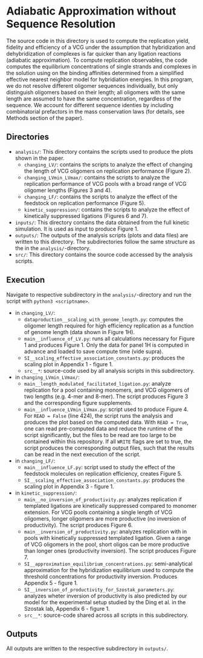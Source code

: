 # Adiabatic Approximation without Sequence Resolution

The source code in this directory is used to compute the replication yield, fidelity and efficiency of a VCG under the assumption that hybridization and dehybridization of complexes is far quicker than any ligation reactions (adiabatic approximation). To compute replication observables, the code computes the equilibrium concentrations of single strands and complexes in the solution using on the binding affinities determined from a simplified effective nearest neighbor model for hybridiation energies. In this program, we do not resolve different oligomer sequences individually, but only distinguish oligomers based on their length; all oligomers with the same length are assumed to have the same concentration, regardless of the sequence. We account for different sequence identies by including combinatorial prefactors in the mass conservation laws (for details, see Methods section of the paper).

## Directories
 - ```analysis/```: This directory contains the scripts used to produce the plots shown in the paper.
    * ```changing_LV/```: contains the scripts to analyze the effect of changing the length of VCG oligomers on replication performance (Figure 2).
    * ```changing_LVmin_LVmax/```: contains the scripts to analyze the replication performance of VCG pools with a broad range of VCG oligomer lengths (Figures 3 and 4).
    * ```changing_LF/```: contains the scripts to analyze the effect of the feedstock on replication performance (Figure 5).
    * ```kinetic_suppression/```: contains the scripts to analyze the effect of kinetically suppressed ligations (Figures 6 and 7).
 - ```inputs/```: This directory contains the data obtained from the full kinetic simulation. It is used as input to produce Figure 1.
 - ```outputs/```: The outputs of the analysis scripts (plots and data files) are written to this directory. The subdirectories follow the same structure as the in the ```analysis/```-directory. 
 - ```src/```: This directory contains the source code accessed by the analysis scripts.

## Execution
Navigate to respective subdirectory in the ```analysis/```-directory and run the script with ```python3 <scriptname>```.
 - in ```changing_LV/```:
   * ```dataproduction__scaling_with_genome_length.py```: computes the oligomer length required for high efficiency replication as a function of genome length (data shown in Figure 1H).
   * ```main__influence_of_LV.py```: runs all calculations necessary for Figure 1 and produces Figure 1. Only the data for panel 1H is computed in advance and loaded to save compute time (vide supra).
   * ```SI__scaling_effective_association_constants.py```: produces the scaling plot in Appendix 1 - figure 1.
   * ```src__*```: source-code used by all analysis scripts in this subdirectory.
 - in ```changing_LVmin_LVmax/```:
   * ```main__length_modulated_facilitated_ligation.py```: analyze replication for a pool containing monomers, and VCG oligomers of two lengths (e.g. 4-mer and 8-mer). The script produces Figure 3 and the corresponding figure supplements.
   * ```main__influence_LVmin_LVmax.py```: script used to produce Figure 4. For ```READ = False``` (line 424), the script runs the analysis and produces the plot based on the computed data. With ```READ = True```, one can read pre-computed data and reduce the runtime of the script significantly, but the files to be read are too large to be contained within this repository. If all ```WRITE``` flags are set to true, the script produces the corresponding output files, such that the results can be read in the next execution of the script.
 - in ```changing_LF/```:
   * ```main__influence_LF.py```: script used to study the effect of the feedstock molecules on replication efficiency, creates Figure 5.
   * ```SI__scaling_effective_association_constants.py```: produces the scaling plot in Appendix 3 - figure 1.
 - in ```kinetic_suppression/```:
   * ```main__no_inversion_of_productivity.py```: analyzes replication if templated ligations are kinetically suppressed compared to monomer extension. For VCG pools containing a single length of VCG oligomers, longer oligomers are more productive (no inversion of productivity). The script produces Figure 6.
   * ```main__inversion_of_productivity.py```: analyzes replication with in pools with kinetically suppressed templated ligation. Given a range of VCG oligomers in the pool, short oligos can be more productive than longer ones (productivity inversion). The script produces Figure 7.
   * ```SI__approximation_equilibrium_concentrations.py```: semi-analytical approximation for the hybridization equilibrium used to compute the threshold concentrations for productivity inversion. Produces Appendix 5 - figure 1.
   * ```SI__inversion_of_productivity_for_Szostak_parameters.py```: analyzes wheter inversion of productivity is also predicted by our model for the experimental setup studied by the Ding et al. in the Szostak lab, Appendix 6 - figure 1.
   * ```src__*```: source-code shared across all scripts in this subdirectory.
 
## Outputs
All outputs are written to the respective subdirectory in ```outputs/```. 
